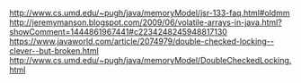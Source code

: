 http://www.cs.umd.edu/~pugh/java/memoryModel/jsr-133-faq.html#oldmm
http://jeremymanson.blogspot.com/2009/06/volatile-arrays-in-java.html?showComment=1444861967441#c2234248245948817130
https://www.javaworld.com/article/2074979/double-checked-locking--clever--but-broken.html
http://www.cs.umd.edu/~pugh/java/memoryModel/DoubleCheckedLocking.html
